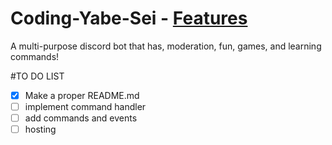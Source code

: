 # Coding-Yabe-Sei - [Features](https://github.com/Academy-Of-Animu/Coding-Yabe-Sei/)
A multi-purpose discord bot that has, moderation, fun, games, and learning commands!

#TO DO LIST

- [x] Make a proper README.md
- [ ] implement command handler
- [ ] add commands and events
- [ ] hosting
